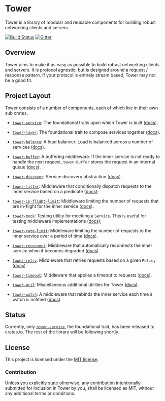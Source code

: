 # Tower

Tower is a library of modular and reusable components for building robust
networking clients and servers.

[![Build Status][azure-badge]][azure-url]
[![Gitter][gitter-badge]][gitter-url]

[azure-badge]: https://dev.azure.com/tower-rs/Tower/_apis/build/status/tower-rs.tower?branchName=master
[azure-url]: https://dev.azure.com/tower-rs/Tower/_build/latest?definitionId=1&branchName=master
[gitter-badge]: https://badges.gitter.im/tower-rs/tower.svg
[gitter-url]: https://gitter.im/tower-rs/tower

## Overview

Tower aims to make it as easy as possible to build robust networking clients and
servers. It is protocol agnostic, but is designed around a request / response
pattern. If your protocol is entirely stream based, Tower may not be a good fit.

## Project Layout

Tower consists of a number of components, each of which live in their own sub
crates.

* [`tower-service`]: The foundational traits upon which Tower is built
  ([docs][ts-docs]).

* [`tower-layer`]: The foundational trait to compose services together
  ([docs][tl-docs]).

* [`tower-balance`]: A load balancer. Load is balanced across a number of
  services ([docs][tb-docs]).

* [`tower-buffer`]: A buffering middleware. If the inner service is not ready to
  handle the next request, `tower-buffer` stores the request in an internal
  queue ([docs][tbuf-docs]).

* [`tower-discover`]: Service discovery abstraction ([docs][td-docs]).

* [`tower-filter`]: Middleware that conditionally dispatch requests to the inner
  service based on a predicate ([docs][tf-docs]);

* [`tower-in-flight-limit`]: Middleware limiting the number of requests that
  are in-flight for the inner service ([docs][tifl-docs]).

* [`tower-mock`]: Testing utility for mocking a `Service`. This is useful for
  testing middleware implementations ([docs][tm-docs]);

* [`tower-rate-limit`]: Middleware limiting the number of requests to the inner
  service over a period of time ([docs][trl-docs]).

* [`tower-reconnect`]: Middleware that automatically reconnects the inner
  service when it becomes degraded ([docs][tre-docs]).

* [`tower-retry`]: Middleware that retries requests based on a given `Policy`
  ([docs][tretry-docs]).

* [`tower-timeout`]: Middleware that applies a timeout to requests
  ([docs][tt-docs]).

* [`tower-util`]: Miscellaneous additional utilities for Tower
  ([docs][tu-docs]).

* [`tower-watch`]: A middleware that rebinds the inner service each time a watch
  is notified ([docs][tw-docs]).

## Status

Currently, only [`tower-service`], the foundational trait, has been released to
crates.io. The rest of the library will be following shortly.

## License

This project is licensed under the [MIT license](LICENSE).

### Contribution

Unless you explicitly state otherwise, any contribution intentionally submitted
for inclusion in Tower by you, shall be licensed as MIT, without any additional
terms or conditions.

[`tower-service`]: tower-service
[ts-docs]: https://docs.rs/tower-service/
[`tower-layer`]: tower-layer
[tl-docs]: https://docs.rs/tower-layer/
[`tower-balance`]: tower-balance
[tb-docs]: https://tower-rs.github.io/tower/tower_balance/index.html
[`tower-buffer`]: tower-buffer
[tbuf-docs]: https://tower-rs.github.io/tower/tower_buffer/index.html
[`tower-discover`]: tower-discover
[td-docs]: https://tower-rs.github.io/tower/tower_discover/index.html
[`tower-filter`]: tower-filter
[tf-docs]: https://tower-rs.github.io/tower/tower_filter/index.html
[`tower-in-flight-limit`]: tower-in-flight-limit
[tifl-docs]: https://tower-rs.github.io/tower/tower_in_flight_limit/index.html
[`tower-mock`]: tower-mock
[tm-docs]: https://tower-rs.github.io/tower/tower_mock/index.html
[`tower-rate-limit`]: tower-rate-limit
[trl-docs]: https://tower-rs.github.io/tower/tower_rate_limit/index.html
[`tower-reconnect`]: tower-reconnect
[tre-docs]: https://tower-rs.github.io/tower/tower_reconnect/index.html
[`tower-retry`]: tower-retry
[tretry-docs]: https://tower-rs.github.io/tower/tower_retry/index.html
[`tower-timeout`]: tower-timeout
[tt-docs]: https://tower-rs.github.io/tower/tower_timeout/index.html
[`tower-util`]: tower-util
[tu-docs]: https://tower-rs.github.io/tower/tower_util/index.html
[`tower-watch`]: tower-watch
[tw-docs]: https://tower-rs.github.io/tower/tower_watch/index.html
